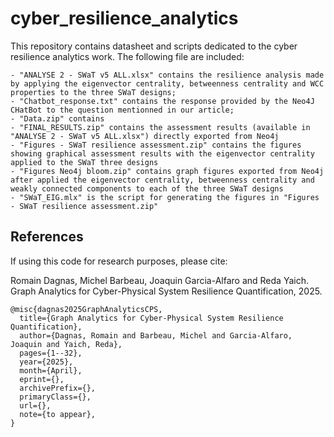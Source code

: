 # cyber_resilience_analytics

This repository contains datasheet and scripts dedicated to the cyber resilience analytics work.
The following file are included:

    - "ANALYSE 2 - SWaT v5 ALL.xlsx" contains the resilience analysis made by applying the eigenvector centrality, betweenness centrality and WCC properties to the three SWaT designs;
    - "Chatbot_response.txt" contains the response provided by the Neo4J CHatBot to the question mentionned in our article;
    - "Data.zip" contains 
    - "FINAL_RESULTS.zip" contains the assessment results (available in "ANALYSE 2 - SWaT v5 ALL.xlsx") directly exported from Neo4j 
    - "Figures - SWaT resilience assessment.zip" contains the figures showing graphical assessment results with the eigenvector centrality applied to the SWaT three designs
    - "Figures Neo4j bloom.zip" contains graph figures exported from Neo4j after applied the eigenvector centrality, betweenness centrality and weakly connected components to each of the three SWaT designs
    - "SWaT_EIG.mlx" is the script for generating the figures in "Figures - SWaT resilience assessment.zip"


## References

If using this code for research purposes, please cite:

Romain Dagnas, Michel Barbeau, Joaquin Garcia-Alfaro and Reda Yaich. Graph Analytics for Cyber-Physical System Resilience Quantification, 2025.

```
@misc{dagnas2025GraphAnalyticsCPS,
  title={Graph Analytics for Cyber-Physical System Resilience Quantification},
  author={Dagnas, Romain and Barbeau, Michel and Garcia-Alfaro, Joaquin and Yaich, Reda},
  pages={1--32},
  year={2025},
  month={April},
  eprint={},
  archivePrefix={},
  primaryClass={},
  url={},
  note={to appear}, 
}
```
